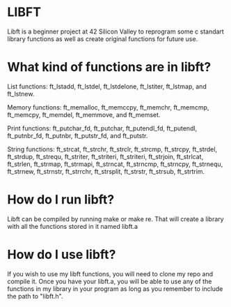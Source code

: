# LIBFT
Libft is a beginner project at 42 Silicon Valley to reprogram some c standart library functions as well as create original functions for future use.

# What kind of functions are in libft?

List functions: ft_lstadd, ft_lstdel, ft_lstdelone, ft_lstiter, ft_lstmap, and ft_lstnew.

Memory functions: ft_memalloc, ft_memccpy, ft_memchr, ft_memcmp, ft_memcpy, ft_memdel, ft_memmove, and ft_memset.

Print functions: ft_putchar_fd, ft_putchar, ft_putendl_fd, ft_putendl,
ft_putnbr_fd, ft_putnbr, ft_putstr_fd, and ft_putstr.

String functions: ft_strcat, ft_strchr, ft_strclr, ft_strcmp, ft_strcpy, ft_strdel, ft_strdup, ft_strequ, ft_striter, ft_striteri, ft_striteri, ft_strjoin, ft_strlcat, ft_strlen, ft_strmap, ft_strmapi, ft_strncat, ft_strncmp, ft_strncpy, ft_strnequ, ft_strnew, ft_strnstr, ft_strrchr,
ft_strsplit, ft_strstr, ft_strsub, ft_strtrim.


# How do I run libft?

Libft can be compiled by running make or make re. That will create a library with all the functions stored in it named libft.a

# How do I use libft?

If you wish to use my libft functions, you will need to clone my repo and compile it. Once you have your libft.a, you will be able to use any of the functions in my library in your program as long as you remember to include the path to "libft.h".

